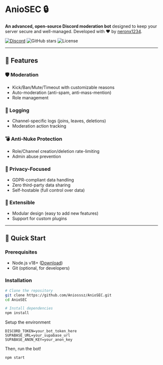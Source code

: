 # AnioSEC 🔒

**An advanced, open-source Discord moderation bot** designed to keep your server secure and well-managed. Developed with ❤️ by [neronx1234](https://github.com/Aniosssz).

[![Discord](https://img.shields.io/badge/discord-aniodevs-5865F2?logo=discord&logoColor=white)](https://discord.gg/wTWYZtZw89)
![GitHub stars](https://img.shields.io/github/stars/Aniosssz/AnioSEC?style=flat-square)
![License](https://img.shields.io/github/license/Aniosssz/AnioSEC?style=flat-square)

---

## 🌟 Features

### 🛡️ Moderation
- Kick/Ban/Mute/Timeout with customizable reasons
- Auto-moderation (anti-spam, anti-mass-mention)
- Role management

### 📜 Logging
- Channel-specific logs (joins, leaves, deletions)
- Moderation action tracking

### 💣 Anti-Nuke Protection
- Role/Channel creation/deletion rate-limiting
- Admin abuse prevention

### 🔐 Privacy-Focused
- GDPR-compliant data handling
- Zero third-party data sharing
- Self-hostable (full control over data)

### 🔌 Extensible
- Modular design (easy to add new features)
- Support for custom plugins

---

## 🚀 Quick Start

### Prerequisites
- Node.js v18+ ([Download](https://nodejs.org))
- Git (optional, for developers)

### Installation
```bash
# Clone the repository
git clone https://github.com/Aniosssz/AnioSEC.git
cd AnioSEC

# Install dependencies
npm install
```
Setup the environment
```env
DISCORD_TOKEN=your_bot_token_here
SUPABASE_URL=your_supabase_url
SUPABASE_ANON_KEY=your_anon_key
```
Then, run the bot!
```bash
npm start
```
